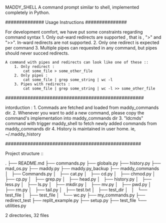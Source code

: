 
MADDY_SHELL
A command prompt similar to shell,  implemented completely in Python.

############## Usage Instructions ###############

For development comfort, we have put some constraints regarding command syntax
    1. Only out-ward redirects are supported , that is , ">" and ">>". In-ward redirects are not supported.
    2. Only one redirect is expected per command
    3. Multiple pipes can requested in any command, but pipes should never succed redirects.

    A command with pipes and redirects can look like one of these ::
        1. Only redirect :
            cat some_file > some_other_file
        2. Only pipes :
            cat some_file | grep some_string | wc -l
        3. Pipes with redirects :
            cat some_file | grep some_string | wc -l >> some_other_file

##################################################

intorduction :
    1. Commads are fetched and loaded from maddy_commands dir.
    2. Whenever you want to add a new command, please copy the command's implementation into maddy_commands dir 
    3. "ldcmds" command with trigger maddy_shell to fetch newly added commands from maddy_commands dir
    4. History is maintained in user home. ie, ~/.maddy_history

#################################################

Project structure :: 

.
├── README.md
├── commands.py
├── globals.py
├── history.py
├── mad_os.py
├── maddy.py
├── maddy.py_backup
├── maddy_commands
│   ├── Commands.py
│   ├── cat.py
│   ├── cd.py
│   ├── chmod.py
│   ├── cp.py
│   ├── grep.py
│   ├── head.py
│   ├── history.py
│   ├── less.py
│   ├── ls.py
│   ├── mkdir.py
│   ├── mv.py
│   ├── pwd.py
│   ├── rm.py
│   ├── tail.py
│   ├── test.txt
│   ├── test_dir
│   │   └── test_file
│   ├── test_file
│   └── wc.py
├── my_commands.py
├── redirect_test
├── replit_example.py
├── setup.py
├── test_file
└── utilities.py

2 directories, 32 files
